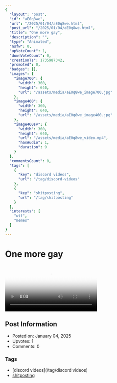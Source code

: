 ```yaml
---
{
  "layout": "post",
  "id": "aE0q8we",
  "url": "/2025/01/04/aE0q8we.html",
  "post_url": "/2025/01/04/aE0q8we.html",
  "title": "One more gay",
  "description": "",
  "type": "Animated",
  "nsfw": 0,
  "upVoteCount": 1,
  "downVoteCount": 0,
  "creationTs": 1735987342,
  "promoted": 0,
  "badges": [],
  "images": {
    "image700": {
      "width": 360,
      "height": 640,
      "url": "/assets/media/aE0q8we_image700.jpg"
    },
    "image460": {
      "width": 360,
      "height": 640,
      "url": "/assets/media/aE0q8we_image460.jpg"
    },
    "image460sv": {
      "width": 360,
      "height": 640,
      "url": "/assets/media/aE0q8we_video.mp4",
      "hasAudio": 1,
      "duration": 9
    }
  },
  "commentsCount": 0,
  "tags": [
    {
      "key": "discord videos",
      "url": "/tag/discord-videos"
    },
    {
      "key": "shitposting",
      "url": "/tag/shitposting"
    }
  ],
  "interests": [
    "wtf",
    "memes"
  ]
}
---
```


# One more gay

<video controls playsinline loop poster="/assets/media/aE0q8we_image460.jpg">
  <source src="/assets/media/aE0q8we_video.mp4" type="video/mp4">
  Your browser does not support the video tag.
</video>

## Post Information

- Posted on: January 04, 2025
- Upvotes: 1
- Comments: 0

### Tags

- [discord videos](/tag/discord videos)
- [shitposting](/tag/shitposting)
